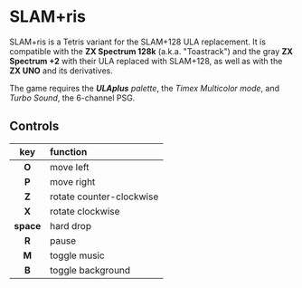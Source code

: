 # SLAM+ris

SLAM+ris is a Tetris variant for the SLAM+128 ULA replacement. It is compatible with the **ZX Spectrum 128k** (a.k.a. "Toastrack") and the gray **ZX Spectrum +2** with their ULA replaced with SLAM+128, as well as with the **ZX UNO** and its derivatives.

The game requires the ***ULAplus** palette*, the *Timex Multicolor mode*, and *Turbo Sound*, the 6-channel PSG.

## Controls

| key | function
|:---:|:---
|**O**| move left
|**P**| move right
|**Z**| rotate counter-clockwise
|**X**| rotate clockwise
|**space**| hard drop
|**R**| pause
|**M**| toggle music
|**B**| toggle background

